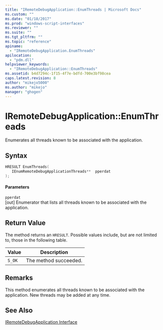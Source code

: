 ```yaml
---
title: "IRemoteDebugApplication::EnumThreads | Microsoft Docs"
ms.custom: ""
ms.date: "01/18/2017"
ms.prod: "windows-script-interfaces"
ms.reviewer: ""
ms.suite: ""
ms.tgt_pltfrm: ""
ms.topic: "reference"
apiname: 
  - "IRemoteDebugApplication.EnumThreads"
apilocation: 
  - "pdm.dll"
helpviewer_keywords: 
  - "IRemoteDebugApplication::EnumThreads"
ms.assetid: b4d7294c-1f15-4f7e-bdfd-700e3bf98cea
caps.latest.revision: 8
author: "mikejo5000"
ms.author: "mikejo"
manager: "ghogen"
---
```

# IRemoteDebugApplication::EnumThreads
Enumerates all threads known to be associated with the application.  
  
## Syntax  
  
```cpp
HRESULT EnumThreads(  
   IEnumRemoteDebugApplicationThreads**  pperdat  
);  
```  
  
#### Parameters  
 `pperdat`  
 [out] Enumerator that lists all threads known to be associated with the application.  
  
## Return Value  
 The method returns an `HRESULT`. Possible values include, but are not limited to, those in the following table.  
  
|Value|Description|  
|-----------|-----------------|  
|`S_OK`|The method succeeded.|  
  
## Remarks  
 This method enumerates all threads known to be associated with the application. New threads may be added at any time.  
  
## See Also  
 [IRemoteDebugApplication Interface](../../winscript/reference/iremotedebugapplication-interface.md)